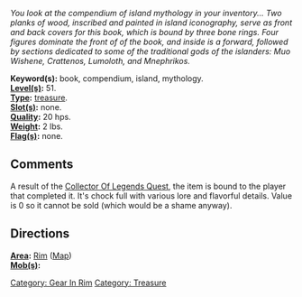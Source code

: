 *You look at the compendium of island mythology in your inventory... Two
planks of wood, inscribed and painted in island iconography, serve as
front and back covers for this book, which is bound by three bone rings.
Four figures dominate the front of of the book, and inside is a forward,
followed by sections dedicated to some of the traditional gods of the
islanders: Muo Wishene, Crattenos, Lumoloth, and Mnephrikos.*

**Keyword(s):** book, compendium, island, mythology.  
**[Level(s)](Object_Level "wikilink"):** 51.  
**[Type](:Category:_Object_Types "wikilink"):**
[treasure](:Category:_Treasure "wikilink").  
**[Slot(s)](Object_Slots "wikilink"):** none.  
**[Quality](Object_Quality "wikilink"):** 20 hps.  
**[Weight](Object_Weight "wikilink"):** 2 lbs.  
**[Flag(s)](:Category:_Object_Flags "wikilink"):** none.  

## Comments

A result of the [Collector Of Legends
Quest](Collector_Of_Legends_Quest "wikilink"), the item is bound to the
player that completed it. It's chock full with various lore and
flavorful details. Value is 0 so it cannot be sold (which would be a
shame anyway).

## Directions

**[Area](:Category:_Areas "wikilink"):** [
Rim](:Category:_Rim "wikilink") ([Map](Rim_Map "wikilink"))  
**[Mob(s)](:Category:_Mobs "wikilink"):**  

[Category: Gear In Rim](Category:_Gear_In_Rim "wikilink") [Category:
Treasure](Category:_Treasure "wikilink")
